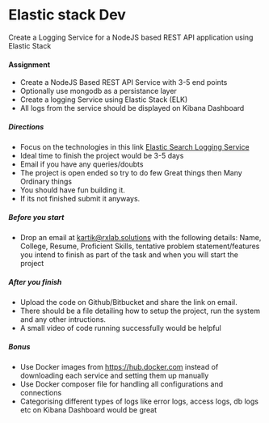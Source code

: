# Elastic stack Dev

Create a Logging Service for a NodeJS based REST API application using Elastic Stack

#### Assignment

  - Create a NodeJS Based REST API Service with 3-5 end points
  - Optionally use mongodb as a persistance layer
  - Create a logging Service using Elastic Stack (ELK)
  - All logs from the service should be displayed on Kibana Dashboard
  

##### Directions
-  Focus on the technologies in this link [Elastic Search Logging Service](https://www.elastic.co/solutions/logging)
- Ideal time to finish the project would be 3-5 days
- Email if you have any queries/doubts
- The project is open ended so try to do few Great things then Many Ordinary things
- You should have fun building it. 
- If its not finished submit it anyways. 

##### Before you start
   - Drop an email at kartik@rxlab.solutions with the following details: Name, College, Resume, Proficient Skills, tentative problem statement/features you intend to finish as part of the task and when you will start the project 
    
##### After you finish
- Upload the code on Github/Bitbucket and share the link on email.
- There should be a file detailing how to setup the project, run the system and any other intructions. 
- A small video of code running successfully would be helpful

##### Bonus

- Use Docker images from https://hub.docker.com instead of downloading each service and setting them up manually
- Use Docker composer file for handling all configurations and connections
- Categorising different types of logs like error logs, access logs, db logs etc on Kibana Dashboard would be great

